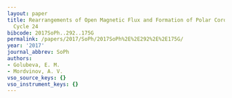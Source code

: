 ```yaml
---
layout: paper
title: Rearrangements of Open Magnetic Flux and Formation of Polar Coronal Holes in
  Cycle 24
bibcode: 2017SoPh..292..175G
permalink: /papers/2017/SoPh/2017SoPh%2E%2E292%2E%2E175G/
year: '2017'
journal_abbrev: SoPh
authors:
- Golubeva, E. M.
- Mordvinov, A. V.
vso_source_keys: {}
vso_instrument_keys: {}
---
```

